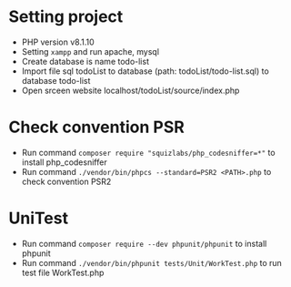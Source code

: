 # Setting project
- PHP version v8.1.10
- Setting `xampp` and run apache, mysql
- Create database is name todo-list
- Import file sql todoList to database (path: todoList/todo-list.sql) to database todo-list
- Open srceen website localhost/todoList/source/index.php
# Check convention PSR 
- Run command `composer require "squizlabs/php_codesniffer=*"` to install php_codesniffer
- Run command `./vendor/bin/phpcs --standard=PSR2 <PATH>.php` to check convention PSR2
# UniTest
- Run command `composer require --dev phpunit/phpunit` to install phpunit
- Run command `./vendor/bin/phpunit tests/Unit/WorkTest.php` to run test file WorkTest.php
